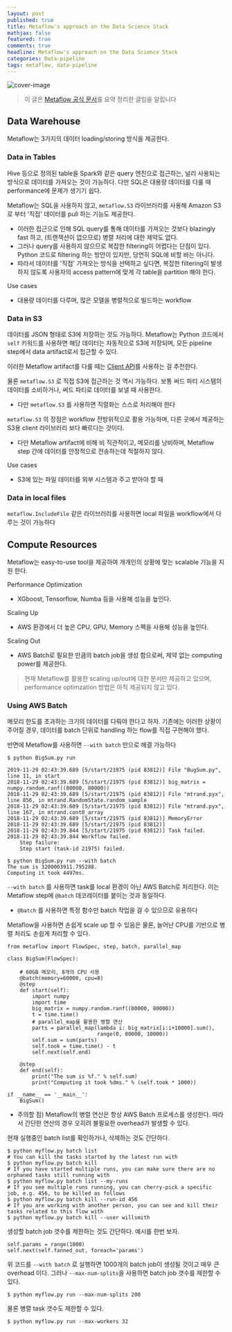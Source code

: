 ```yaml
---
layout: post
published: true
title: Metaflow's approach on the Data Science Stack
mathjax: false
featured: true
comments: true
headline: Metaflow's approach on the Data Science Stack
categories: Data-pipeline
tags: metaflow, data-pipeline
---
```


![cover-image](/images/taking-notes.jpg)

> 이 글은 [Metaflow 공식 문서](https://docs.metaflow.org/)를 요약 정리한 글임을 알립니다

## Data Warehouse

Metaflow는 3가지의 데이터 loading/storing 방식을 제공한다.

### Data in Tables

Hive 등으로 정의된 table을 Spark와 같은 query 엔진으로 접근하는, 널리 사용되는 방식으로 데이터를 가져오는 것이 가능하다. 다만 SQL은 대용량 데이터를 다룰 때 performance에 문제가 생기기 쉽다.

Metaflow는 SQL을 사용하지 않고,  `metaflow.S3` 라이브러리를 사용해 Amazon S3로 부터 '직접' 데이터를 pull 하는 기능도 제공한다.

- 이러한 접근으로 인해 SQL query를 통해 데이터를 가져오는 것보다 blazingly fast 하고, (트랜잭션이 없으므로) 병렬 처리에 대한 제약도 없다.
- 그러나 query를 사용하지 않으므로 복잡한 filtering이 어렵다는 단점이 있다. Python 코드로 filtering 하는 방안이 있지만, 당연히 SQL에 비할 바는 아니다.
- 따라서 데이터를 '직접' 가져오는 방식을 선택하고 싶다면, 복잡한 filtering이 발생하지 않도록 사용자의 access pattern에 맞게 각 table을 partition 해야 한다.

Use cases

- 대용량 데이터를 다루며, 많은 모델을 병렬적으로 빌드하는 workflow

### Data in S3

데이터를 JSON 형태로 S3에 저장하는 것도 가능하다. Metaflow는 Python 코드에서 `self` 키워드를 사용하면 해당 데이터는 자동적으로 S3에 저장되며, 모든 pipeline step에서 data artifact로서 접근할 수 있다.

이러한 Metaflow artifact를 다룰 때는 [Client API]([https://docs.metaflow.org/metaflow/client](https://docs.metaflow.org/metaflow/client))를 사용하는 걸 추천한다.

물론 `metaflow.S3` 로 직접 S3에 접근하는 것 역시 가능하다. 보통 써드 파티 시스템의 데이터를 소비하거나, 써드 파티로 데이터를 보낼 때 사용한다.

- 다만 `metaflow.S3` 를 사용하면 직렬화는 스스로 처리해야 한다

`metaflow.S3` 의 장점은 workflow 전방위적으로 활용 가능하며, 다른 곳에서 제공하는 S3용 client 라이브러리 보다 빠르다는 것이다.

- 다만 Metaflow artifact에 비해 비 직관적이고, 메모리를 낭비하며, Metaflow step 간에 데이터를 안정적으로 전송하는데 적절하지 않다.

Use cases

- S3에 있는 파일 데이터를 외부 시스템과 주고 받아야 할 때

### Data in local files

`metaflow.IncludeFile` 같은 라이브러리를 사용하면 local 파일을 workflow에서 다루는 것이 가능하다

## Compute Resources

Metaflow는 easy-to-use tool을 제공하여 개개인의 상황에 맞는 scalable 기능을 지원 한다.

Performance Optimization

- XGboost, Tensorflow, Numba 등을 사용해 성능을 높인다.

Scaling Up

- AWS 환경에서 더 높은 CPU, GPU, Memory 스펙을 사용해 성능을 높인다.

Scaling Out

- AWS Batch로 필요한 만큼의 batch job을 생성 함으로써, 제약 없는 computing power를 제공한다.

> 현재 Metaflow를 활용한 scaling up/out에 대한 문서만 제공하고 있으며, performance optimzation 방법은 아직 제공되지 않고 있다.

### Using AWS Batch

메모리 한도를 초과하는 크기의 데이터를 다뤄야 한다고 하자. 기존에는 이러한 상황이 주어질 경우, 데이터를 batch 단위로 handling 하는 flow를 직접 구현해야 했다.

반면에 Metaflow를 사용하면  `--with batch` 만으로 해결 가능하다

    $ python BigSum.py run
    
    2019-11-29 02:43:39.689 [5/start/21975 (pid 83812)] File "BugSum.py", line 11, in start
    2018-11-29 02:43:39.689 [5/start/21975 (pid 83812)] big_matrix = numpy.random.ranf((80000, 80000))
    2018-11-29 02:43:39.689 [5/start/21975 (pid 83812)] File "mtrand.pyx", line 856, in mtrand.RandomState.random_sample
    2018-11-29 02:43:39.689 [5/start/21975 (pid 83812)] File "mtrand.pyx", line 167, in mtrand.cont0_array
    2018-11-29 02:43:39.689 [5/start/21975 (pid 83812)] MemoryError
    2018-11-29 02:43:39.689 [5/start/21975 (pid 83812)]
    2018-11-29 02:43:39.844 [5/start/21975 (pid 83812)] Task failed.
    2018-11-29 02:43:39.844 Workflow failed.
        Step failure:
        Step start (task-id 21975) failed.
    
    $ python BigSum.py run --with batch
    The sum is 3200003911.795288.
    Computing it took 4497ms.

`--with batch` 를 사용하면 task를 local 환경이 아닌 AWS Batch로 처리한다. 이는 Metaflow step에 `@batch` 데코레이터를 붙이는 것과 동일하다.

- `@batch` 를 사용하면 특정 함수만 batch 작업을 걸 수 있으므로 유용하다

Metaflow을 사용하면 손쉽게 scale up 할 수 있음은 물론, 늘어난 CPU를 기반으로 병렬 처리도 손쉽게 처리할 수 있다.

    from metaflow import FlowSpec, step, batch, parallel_map
    
    class BigSum(FlowSpec):
    
    	# 60GB 메모리, 8개의 CPU 사용
        @batch(memory=60000, cpu=8)
        @step
        def start(self):
            import numpy
            import time
            big_matrix = numpy.random.ranf((80000, 80000))
            t = time.time()
    		# parallel_map을 활용한 병렬 연산
            parts = parallel_map(lambda i: big_matrix[i:i+10000].sum(),
                                 range(0, 80000, 10000))
            self.sum = sum(parts)
            self.took = time.time() - t
            self.next(self.end)
    
        @step
        def end(self):
            print("The sum is %f." % self.sum)
            print("Computing it took %dms." % (self.took * 1000))
    
    if __name__ == '__main__':
        BigSum()

- 주의할 점) Metaflow의 병렬 연산은 항상 AWS Batch 프로세스를 생성한다. 따라서 간단한 연산의 경우 오히려 불필요한 overhead가 발생할 수 있다.

현재 실행중인 batch list를 확인하거나, 삭제하는 것도 간단하다.

    $ python myflow.py batch list
    # You can kill the tasks started by the latest run with
    $ python myflow.py batch kill
    # If you have started multiple runs, you can make sure there are no orphaned tasks still running with
    $ python myflow.py batch list --my-runs
    # If you see multiple runs running, you can cherry-pick a specific job, e.g. 456, to be killed as follows
    $ python myflow.py batch kill --run-id 456
    # If you are working with another person, you can see and kill their tasks related to this flow with
    $ python myflow.py batch kill --user willsmith

생성할 batch job 갯수를 제한하는 것도 간단하다. 예시를 한번 보자.

    self.params = range(1000)
    self.next(self.fanned_out, foreach='params')

위 코드를 `--with batch` 로 실행하면 1000개의 batch job이 생성될 것이고 매우 큰 overhead 이다. 그러나 `--max-num-splits`을 사용하면 batch job 갯수를 제한할 수 있다.

    $ python myflow.py run --max-num-splits 200

물론 병렬 task 갯수도 제한할 수 있다.

    $ python myflow.py run --max-workers 32
